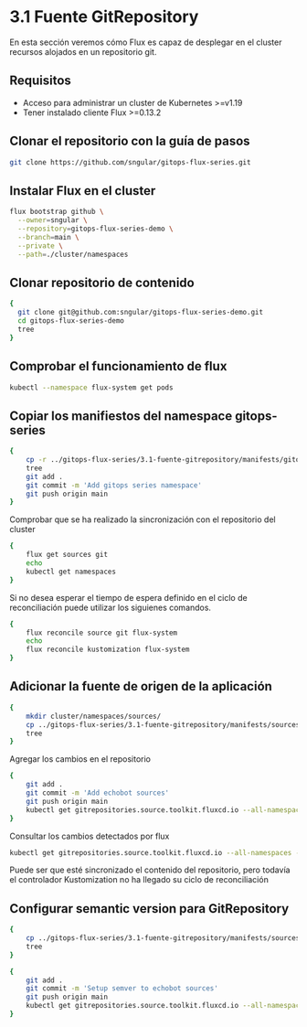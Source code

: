 # 3.1 Fuente GitRepository

En esta sección veremos cómo Flux es capaz de desplegar en el cluster recursos alojados en un repositorio git.

## Requisitos

* Acceso para administrar un cluster de Kubernetes >=v1.19
* Tener instalado cliente Flux >=0.13.2

## Clonar el repositorio con la guía de pasos

```bash
git clone https://github.com/sngular/gitops-flux-series.git
```

## Instalar Flux en el cluster

```bash
flux bootstrap github \
  --owner=sngular \
  --repository=gitops-flux-series-demo \
  --branch=main \
  --private \
  --path=./cluster/namespaces
```

## Clonar repositorio de contenido

```bash
{
  git clone git@github.com:sngular/gitops-flux-series-demo.git
  cd gitops-flux-series-demo
  tree
}
```

## Comprobar el funcionamiento de flux

```bash
kubectl --namespace flux-system get pods
```

## Copiar los manifiestos del namespace gitops-series

```bash
{
    cp -r ../gitops-flux-series/3.1-fuente-gitrepository/manifests/gitops-series cluster/namespaces
    tree
    git add .
    git commit -m 'Add gitops series namespace'
    git push origin main
}
```

Comprobar que se ha realizado la sincronización con el repositorio del cluster

```bash
{
    flux get sources git
    echo
    kubectl get namespaces
}
```

Si no desea esperar el tiempo de espera definido en el ciclo de reconciliación puede utilizar los siguienes comandos.

```bash
{
    flux reconcile source git flux-system
    echo
    flux reconcile kustomization flux-system
}
```

## Adicionar la fuente de origen de la aplicación

```bash
{
    mkdir cluster/namespaces/sources/
    cp ../gitops-flux-series/3.1-fuente-gitrepository/manifests/sources/gitrepository-tag.yaml cluster/namespaces/sources/echobot.yaml
    tree
}
```

Agregar los cambios en el repositorio

```bash
{
    git add .
    git commit -m 'Add echobot sources'
    git push origin main
    kubectl get gitrepositories.source.toolkit.fluxcd.io --all-namespaces --watch
}
```

Consultar los cambios detectados por flux

```bash
kubectl get gitrepositories.source.toolkit.fluxcd.io --all-namespaces --watch
```

Puede ser que esté sincronizado el contenido del repositorio, pero todavía el controlador Kustomization no ha llegado su ciclo de reconciliación

## Configurar semantic version para GitRepository

```bash
{
    cp ../gitops-flux-series/3.1-fuente-gitrepository/manifests/sources/gitrepository-semver.yaml cluster/namespaces/sources/echobot.yaml
    tree
}
```

```bash
{
    git add .
    git commit -m 'Setup semver to echobot sources'
    git push origin main
    kubectl get gitrepositories.source.toolkit.fluxcd.io --all-namespaces --watch
}
```

